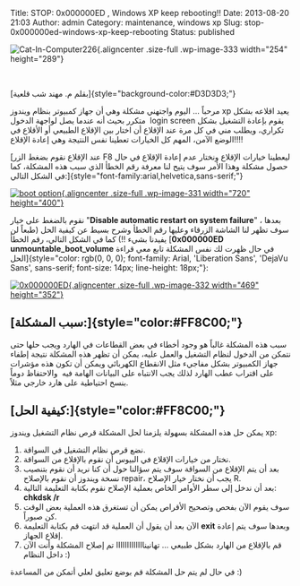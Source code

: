 Title: STOP: 0x000000ED , Windows XP keep rebooting!!
Date: 2013-08-20 21:03
Author: admin
Category: maintenance, windows xp
Slug: stop-0x000000ed-windows-xp-keep-rebooting
Status: published

![Cat-In-Computer226](../../static/images/stop-0x000000ed-windows-xp-keep-rebooting/Cat-In-Computer226.jpg){.aligncenter .size-full .wp-image-333 width="254" height="289"}

 

[بقلم م. مهند شب قلعية]{style="background-color:#D3D3D3;"}

مرحباً ... اليوم واجتهني مشكلة وهي أن جهاز كمبيوتر بنظام ويندوز xp يعيد اقلاعه بشكل متكرر بحيث أنه عندما يصل لواجهة الدخول  login screen يقوم بإعادة التشغيل بشكل تكراري، ويطلب مني في كل مرة عند الإقلاع أن اختار بين الإقلاع الطبيعي أو الأقلاع في الوضع الآمن، المهم كل الخيارات تعطينا نفس النتيجة وهي إعادة الإقلاع!!!!

[عند الإقلاع نقوم بضغط الزر F8 ليعطينا خيارات الإقلاع ونختار عدم إعادة الإقلاع في حال حصول مشكلة وهذا الأمر سوف يتيح لنا معرفة رقم الخطأ الذي سبب هذه المشكلة، كما في الشكل التالي:]{style="font-family:arial,helvetica,sans-serif;"}

[![boot option](../../static/images/stop-0x000000ed-windows-xp-keep-rebooting/boot-option.png){.aligncenter .size-full .wp-image-331 width="720" height="400"}](../../static/images/stop-0x000000ed-windows-xp-keep-rebooting/boot-option.png)

نقوم بالضغط على خيار "**Disable automatic restart on system failure**" ، بعدها سوف تظهر لنا الشاشة الزرقاء وعليها رقم الخطأ وشرح بسيط عن كيفية الحل (طبعاً لن يفيدنا بشيء !!) كما في الشكل التالي، رقم الخطأ [**0x000000ED unmountable\_boot\_volume** في حال ظهرت لك نفس المشكلة تابع معي قراءة الحل]{style="color: rgb(0, 0, 0); font-family: Arial, 'Liberation Sans', 'DejaVu Sans', sans-serif; font-size: 14px; line-height: 18px;"}:

[![0x000000ED](../../static/images/stop-0x000000ed-windows-xp-keep-rebooting/0x000000ED-.png){.aligncenter .size-full .wp-image-332 width="469" height="352"}](../../static/images/stop-0x000000ed-windows-xp-keep-rebooting/0x000000ED-.png)

[سبب المشكلة:]{style="color:#FF8C00;"} 
--------------------------------------

سبب هذه المشكلة غالباً هو وجود أخطاء في بعض القطاعات في الهارد ويجب حلها حتى نتمكن من الدخول لنظام التشغيل والعمل عليه، يمكن أن تظهر هذه المشكلة نتيجة إطفاء جهاز الكمبيوتر بشكل مفاجيء مثل الانقطاع الكهربائي ويمكن أن تكون هذه مؤشرات على اقتراب عطب الهارد لذلك يجب الانتباه على البيانات الهامة فيه  والاحتفاظ دوماً بنسخ احتياطية على هارد خارجي مثلاً.

[كيفية الحل:]{style="color:#FF8C00;"} 
-------------------------------------

يمكن حل هذه المشكلة بسهولة يلزمنا لحل المشكلة قرص نظام التشغيل ويندوز xp:

1.  نضع قرص نظام التشغيل في السواقة.
2.  نختار من خيارات الإقلاع في البيوس أن نقوم بالإقلاع من السواقة.
3.  بعد أن يتم الإقلاع من السواقة سوف يتم سؤالنا حول أن كنا نريد أن نقوم بتنصيب نسخة ويندوز أن نقوم بالإصلاح repair، يجب أن نختار خيار الإصلاح R.
4.  بعد أن ندخل إلى سطر الأوامر الخاص بعملية الإصلاح نقوم بكتابة التعليمة التالية: **chkdsk /r**
5.  سوف يقوم الآن بفحص وتصحيح الأقراص يمكن أن تستغرق هذه العملية بعض الوقت كن صبوراً.
6.  الآن بعد أن يقول أن العملية قد انتهت قم بكتابة التعليمة **exit** وبعدها سوف يتم إعادة إقلاع الجهاز.
7.  قم بالإقلاع من الهارد بشكل طبيعي ... تهانينااااااااااااا تم إصلاح المشكلة وأنت الآن داخل النظام :)

في حال لم يتم حل المشكلة قم بوضع تعليق لعلي أتمكن من المساعدة :)
